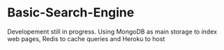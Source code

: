 # Basic-Search-Engine

Developement still in progress. Using MongoDB as main storage to index web pages, Redis to cache queries and Heroku to host 

